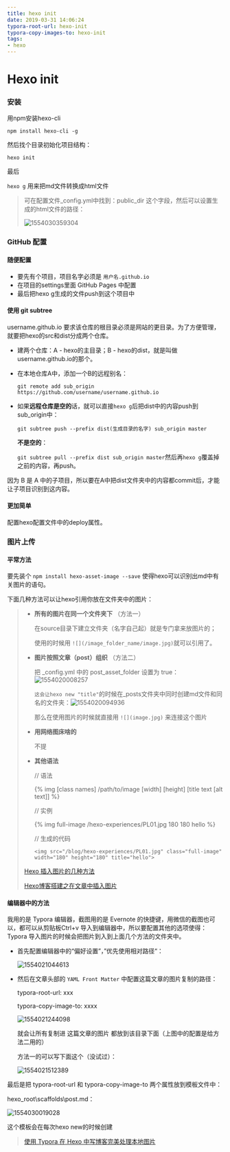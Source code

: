 ```yaml
---
title: hexo init
date: 2019-03-31 14:06:24
typora-root-url: hexo-init
typora-copy-images-to: hexo-init
tags:
- hexo
---
```


# Hexo init

### 安装

用npm安装hexo-cli

`npm install hexo-cli -g`

然后找个目录初始化项目结构：

`hexo init`

最后

`hexo g` 用来把md文件转换成html文件

> 可在配置文件_config.yml中找到：public_dir 这个字段，然后可以设置生成的html文件的路径：
>
> ![1554030359304](/1554030359304.png)



### GitHub 配置

#### 随便配置

- 要先有个项目，项目名字必须是 `用户名.github.io`
- 在项目的settings里面 GitHub Pages 中配置
- 最后把hexo g生成的文件push到这个项目中

#### 使用 git subtree

username.github.io 要求该仓库的根目录必须是网站的更目录。为了方便管理，就要把hexo的src和dist分成两个仓库。

* 建两个仓库：A - hexo的主目录；B - hexo的dist，就是叫做username.github.io的那个。

* 在本地仓库A中，添加一个B的远程别名：

  `git remote add sub_origin https://github.com/username/username.github.io`

* 如果**远程仓库是空的**话，就可以直接`hexo g`后把dist中的内容push到sub_origin中：

  `git subtree push --prefix dist(生成目录的名字) sub_origin master `

  **不是空的**：

  `git subtree pull --prefix dist sub_origin master`然后再`hexo g`覆盖掉之前的内容，再push。

因为 B 是 A 中的子项目，所以要在A中把dist文件夹中的内容都commit后，才能让子项目识别到这内容。

#### 更加简单

配置hexo配置文件中的deploy属性。

### 图片上传

#### 平常方法

要先装个 `npm install hexo-asset-image --save`  使得hexo可以识别出md中有关图片的语句。

下面几种方法可以让hexo引用你放在文件夹中的图片：

> - **所有的图片在同一个文件夹下**    （方法一）
>
>   在source目录下建立文件夹（名字自己起）就是专门拿来放图片的；
>
>   使用的时候用 `![](/image_folder_name/image.jpg)`就可以引用了。
>
> - **图片按照文章（post）组织**    （方法二）
>
>   把 _config.yml 中的 post_asset_folder 设置为 true：![1554020008257](/1554020008257.png)
>
>   `这会让hexo new "title"`的时候在_posts文件夹中同时创建md文件和同名的文件夹：![1554020094936](/1554020094936.png)
>
>   那么在使用图片的时候就直接用 `![](image.jpg)` 来连接这个图片
>
> - **用网络图床啥的**
>
>   不提
>
> - **其他语法**
>
>   // 语法
>
>   {% img [class names] /path/to/image [width] [height] [title text [alt text]] %}
>
>   // 实例
>
>   {% img full-image /hexo-experiences/PL01.jpg 180 180 hello %}
>
>   // 生成的代码
>
>   `<img src="/blog/hexo-experiences/PL01.jpg" class="full-image" width="180" height="180" title="hello">`
>
> 
>
> 
>
> [Hexo 插入图片的几种方法](<http://www.mashangxue123.com/Hexo/1322489026.html#2-hexo-fang-shi-post-asset-folder>)
>
> [Hexo博客搭建之在文章中插入图片](https://yanyinhong.github.io/2017/05/02/How-to-insert-image-in-hexo-post/)



#### 编辑器中的方法

我用的是 Typora 编辑器，截图用的是 Evernote 的快捷键，用微信的截图也可以，都可以从剪贴板Ctrl+v 导入到编辑器中，所以要配置其他的选项使得：Typora 导入图片的时候会把图片到入到上面几个方法的文件夹中。

- 首先配置编辑器中的“偏好设置”，”优先使用相对路径“：

  ![1554021044613](/1554021044613.png)

- 然后在文章头部的 `YAML Front Matter` 中配置这篇文章的图片复制的路径：

  typora-root-url: xxx

  typora-copy-image-to: xxxx

  ![1554021244098](/1554021244098.png)

  就会让所有复制进 这篇文章的图片 都放到该目录下面（上图中的配置是给方法二用的）

  方法一的可以写下面这个（没试过）：

  ![1554021512389](/1554021512389.png)

最后是把 typora-root-url 和 typora-copy-image-to 两个属性放到模板文件中：

hexo_root\scaffolds\post.md：

![1554030019028](/1554030019028.png)

这个模板会在每次hexo new的时候创建



> [使用 Typora 在 Hexo 中写博客完美处理本地图片](https://www.anynote.me/1036055241.html)

